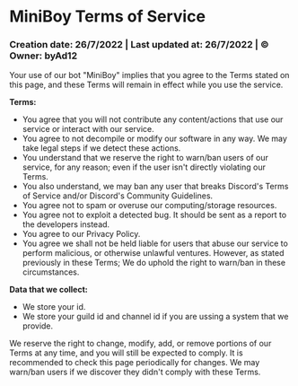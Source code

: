 # MiniBoy Terms of Service
### Creation date: **26/7/2022** | Last updated at: **26/7/2022** | ©️ Owner: **byAd12**

Your use of our bot "MiniBoy" implies that you agree to the Terms stated on this page, and these Terms will remain in effect while you use the service.

**Terms:**

* You agree that you will not contribute any content/actions that use our service or interact with our service.
* You agree to not decompile or modify our software in any way. We may take legal steps if we detect these actions.
* You understand that we reserve the right to warn/ban users of our service, for any reason; even if the user isn't directly violating our Terms. 
* You also understand, we may ban any user that breaks Discord's Terms of Service and/or Discord's Community Guidelines.
* You agree not to spam or overuse our computing/storage resources.
* You agree not to exploit a detected bug. It should be sent as a report to the developers instead.
* You agree to our Privacy Policy.
* You agree we shall not be held liable for users that abuse our service to perform malicious, or otherwise unlawful ventures. However, as stated previously in these Terms;
We do uphold the right to warn/ban in these circumstances.

**Data that we collect:**

* We store your id.
* We store your guild id and channel id if you are ussing a system that we provide.

We reserve the right to change, modify, add, or remove portions of our Terms at any time, and you will still be expected to comply. 
It is recommended to check this page periodically for changes.
We may warn/ban users if we discover they didn't comply with these Terms.
